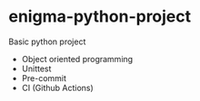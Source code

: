 # enigma-python-project

Basic python project

* Object oriented programming
* Unittest
* Pre-commit
* CI (Github Actions)
